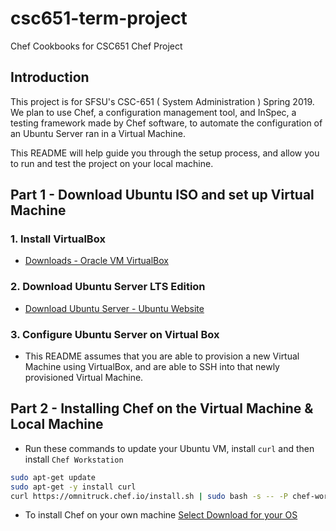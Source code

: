# csc651-term-project

Chef Cookbooks for CSC651 Chef Project

## Introduction

This project is for SFSU's CSC-651 ( System Administration ) Spring 2019. We plan to use Chef, a configuration management tool, and InSpec, a testing framework made by Chef software, to automate the configuration of an Ubuntu Server ran in a Virtual Machine.

This README will help guide you through the setup process, and allow you to run and test the project on your local machine.

## Part 1 - Download Ubuntu ISO and set up Virtual Machine

### 1. Install VirtualBox

- [Downloads - Oracle VM VirtualBox](https://www.virtualbox.org/wiki/Downloads)

### 2. Download Ubuntu Server LTS Edition

- [Download Ubuntu Server - Ubuntu Website](https://www.ubuntu.com/download/server)

### 3. Configure Ubuntu Server on Virtual Box

- This README assumes that you are able to provision a new Virtual Machine using VirtualBox, and are able to SSH into that newly provisioned Virtual Machine.

## Part 2 - Installing Chef on the Virtual Machine & Local Machine

- Run these commands to update your Ubuntu VM, install `curl` and then install `Chef Workstation`

```bash
sudo apt-get update
sudo apt-get -y install curl
curl https://omnitruck.chef.io/install.sh | sudo bash -s -- -P chef-workstation -c stable -v 0.2.41
```

- To install Chef on your own machine [Select Download for your OS](https://downloads.chef.io/chef/stable)
